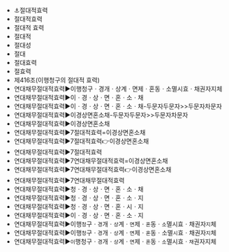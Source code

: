 - ⚓절대적효력
- 절대적효력
- 절대적 효력
- 절대적
- 절대성
- 절대
- 절대효력
- 절효력
- 제416조(이행청구의 절대적 효력)
- 연대채무절대적효력▶️이행청구ㆍ경개ㆍ상계ㆍ면제ㆍ혼동ㆍ소멸시효ㆍ채권자지체
- 연대채무절대적효력▶️이ㆍ경ㆍ상ㆍ면ㆍ혼ㆍ소ㆍ채
- 연대채무절대적효력▶️이ㆍ경ㆍ상ㆍ면ㆍ혼ㆍ소ㆍ채-두문자두문자>>두문자차문자
- 연대채무절대적효력▶️이경상면혼소채-두문자두문자>>두문자차문자
- 연대채무절대적효력▶️이경상면혼소채
- 연대채무절대적효력▶️7절대적효력=이경상면혼소채
- 연대채무절대적효력▶️7절대적효력👉이경상면혼소채
- 연대채무절대적효력▶️7절대적효력
- 연대채무절대적효력▶️7연대채무절대적효력=이경상면혼소채
- 연대채무절대적효력▶️7연대채무절대적효력👉이경상면혼소채
- 연대채무절대적효력▶️7연대채무절대적효력
- 연대채무절대적효력▶️청ㆍ경ㆍ상ㆍ면ㆍ혼ㆍ소ㆍ채
- 연대채무절대적효력▶️청ㆍ경ㆍ상ㆍ면ㆍ혼ㆍ소ㆍ지
- 연대채무절대적효력▶️청ㆍ경ㆍ상ㆍ면ㆍ혼ㆍ시ㆍ지
- 연대채무절대적효력▶️이ㆍ경ㆍ상ㆍ면ㆍ혼ㆍ소ㆍ지
- 연대채무절대적효력▶️이행`청`구ㆍ`경`개ㆍ`상`계ㆍ`면`제ㆍ`혼`동ㆍ`소`멸시효ㆍ채권자`지`체
- 연대채무절대적효력▶️이행`청`구ㆍ`경`개ㆍ`상`계ㆍ`면`제ㆍ`혼`동ㆍ소멸`시`효ㆍ채권자`지`체
- 연대채무절대적효력▶️`이`행청구ㆍ`경`개ㆍ`상`계ㆍ`면`제ㆍ`혼`동ㆍ`소`멸시효ㆍ`채`권자지체

